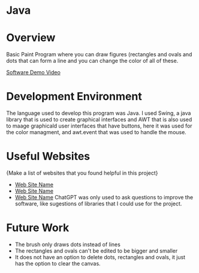 # Java
# Overview

Basic Paint Program where you can draw figures (rectangles and ovals and dots that can form a line and you can change the color of all of these.

[Software Demo Video](http://youtube.link.goes.here)

# Development Environment
The language used to develop this program was Java. I used Swing, a java library that is used to create graphical interfaces and AWT that is also used to maage graphicald user interfaces  that have buttons, here it was used for the color managment, and awt.event that was used to handle the mouse.

# Useful Websites

{Make a list of websites that you found helpful in this project}

- [Web Site Name](https://docs.oracle.com/javase/7/docs/api/java/awt/package-summary.html)
- [Web Site Name](https://docs.oracle.com/javase/tutorial/uiswing/)
- [Web Site Name](https://chatgpt.com) ChatGPT was only used to ask questions to improve the software, like sugestions of libraries that I could use for the project.

# Future Work

- The brush only draws dots instead of lines
- The rectangles and ovals can't be edited to be bigger and smaller
- It does not have an option to delete dots, rectangles and ovals, it just has the option to clear the canvas.
